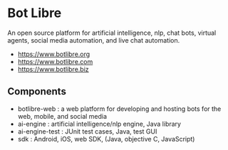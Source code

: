# Bot Libre
An open source platform for artificial intelligence, nlp, chat bots, virtual agents, social media automation, and live chat automation.

* https://www.botlibre.org
* https://www.botlibre.com
* https://www.botlibre.biz

## Components

* botlibre-web : a web platform for developing and hosting bots for the web, mobile, and social media
* ai-engine : artificial intelligence/nlp engine, Java library
* ai-engine-test : JUnit test cases, Java, test GUI
* sdk : Android, iOS, web SDK, (Java, objective C, JavaScript)
